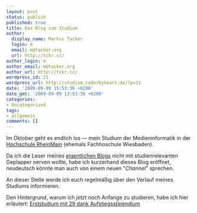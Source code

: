 ```yaml
---
layout: post
status: publish
published: true
title: Das Blog zum Studium
author:
  display_name: Markus Tacker
  login: m
  email: m@tacker.org
  url: http://tckr.cc/
author_login: m
author_email: m@tacker.org
author_url: http://tckr.cc/
wordpress_id: 21
wordpress_url: http://studium.coderbyheart.de/?p=21
date: '2009-09-09 15:53:36 +0200'
date_gmt: '2009-09-09 13:53:36 +0200'
categories:
- Uncategorized
tags:
- allgemein
comments: []
---
```

<p>Im Oktober geht es endlich los — mein Studium der Medieninformatik in der <a href="http://hs-rm.de/">Hochschule RheinMain</a> (ehemals Fachhoschule Wiesbaden).</p>
<p>Da ich die Leser meines <a href="http://m.tacker.org/" rel="me">eigentlichen Blogs</a> nicht mit studienrelevanten Geplapper nerven wollte, habe ich kurzerhand dieses Blog eröffnet, neudeutsch könnte man auch von einem neuen "<em>Channel</em>" sprechen.</p>
<p>An dieser Stelle werde ich euch regelmäßig über den Verlauf meines Studiums informieren.</p>
<p>Den Hintergrund, warum ich <em>jetzt noch</em> Anfange zu studieren, habe ich hier erläutert: <a href="http://m.tacker.org/blog/1574.erststudium-mit-29-dank-aufstiegsstipendium.html" rel="me">Erststudium mit 29 dank Aufstiegsstipendium</a></p>
